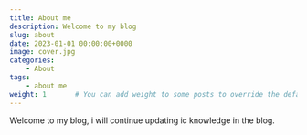 ```yaml
---
title: About me
description: Welcome to my blog
slug: about
date: 2023-01-01 00:00:00+0000
image: cover.jpg
categories:
    - About
tags:
    - about me
weight: 1       # You can add weight to some posts to override the default sorting (date descending)
---
```


Welcome to my blog, i will continue updating ic knowledge in the blog.
